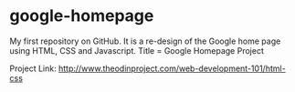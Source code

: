 # google-homepage
My first repository on GitHub. It is a re-design of the Google home page using HTML, CSS and Javascript.
Title = Google Homepage Project

Project Link: http://www.theodinproject.com/web-development-101/html-css
